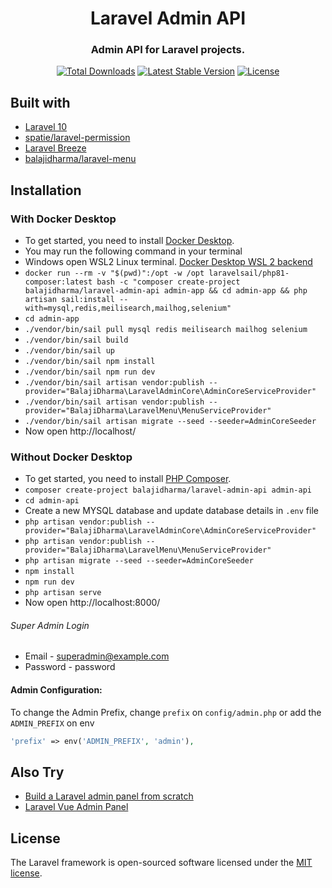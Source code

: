 <h1 align="center">Laravel Admin API</h1>
<h3 align="center">Admin API for Laravel projects.</h3>
<p align="center">
<a href="https://packagist.org/packages/balajidharma/laravel-admin-api"><img src="https://poser.pugx.org/balajidharma/laravel-admin-api/downloads" alt="Total Downloads"></a>
<a href="https://packagist.org/packages/balajidharma/laravel-admin-api"><img src="https://poser.pugx.org/balajidharma/laravel-admin-api/v/stable" alt="Latest Stable Version"></a>
<a href="https://packagist.org/packages/balajidharma/laravel-admin-api"><img src="https://poser.pugx.org/balajidharma/laravel-admin-api/license" alt="License"></a>
</p>

## Built with
- [Laravel 10](https://github.com/laravel/framework)
- [spatie/laravel-permission](https://github.com/spatie/laravel-permission)
- [Laravel Breeze](https://github.com/laravel/breeze)
- [balajidharma/laravel-menu](https://github.com/balajidharma/laravel-menu)


## Installation

### With Docker Desktop
- To get started, you need to install [Docker Desktop](https://www.docker.com/products/docker-desktop).
- You may run the following command in your terminal
- Windows open WSL2 Linux terminal. [Docker Desktop WSL 2 backend](https://docs.docker.com/desktop/windows/wsl/)
- `docker run --rm -v "$(pwd)":/opt -w /opt laravelsail/php81-composer:latest bash -c "composer create-project balajidharma/laravel-admin-api admin-app && cd admin-app && php artisan sail:install --with=mysql,redis,meilisearch,mailhog,selenium"`
- `cd admin-app`
- `./vendor/bin/sail pull mysql redis meilisearch mailhog selenium`
- `./vendor/bin/sail build`
- `./vendor/bin/sail up`
- `./vendor/bin/sail npm install`
- `./vendor/bin/sail npm run dev`
- `./vendor/bin/sail artisan vendor:publish --provider="BalajiDharma\LaravelAdminCore\AdminCoreServiceProvider"`
- `./vendor/bin/sail artisan vendor:publish --provider="BalajiDharma\LaravelMenu\MenuServiceProvider"`
- `./vendor/bin/sail artisan migrate --seed --seeder=AdminCoreSeeder`
- Now open http://localhost/

### Without Docker Desktop
- To get started, you need to install [PHP Composer](https://getcomposer.org/).
- `composer create-project balajidharma/laravel-admin-api admin-api`
- `cd admin-api`
- Create a new MYSQL database and update database details in `.env` file
- `php artisan vendor:publish --provider="BalajiDharma\LaravelAdminCore\AdminCoreServiceProvider"`
- `php artisan vendor:publish --provider="BalajiDharma\LaravelMenu\MenuServiceProvider"`
- `php artisan migrate --seed --seeder=AdminCoreSeeder`
- `npm install`
- `npm run dev`
- `php artisan serve`
- Now open http://localhost:8000/

###### Super Admin Login
- Email - superadmin@example.com
- Password - password

#### Admin Configuration:

To change the Admin Prefix, change `prefix` on `config/admin.php` or add the `ADMIN_PREFIX` on env 

```php
'prefix' => env('ADMIN_PREFIX', 'admin'),
```

## Also Try
- [Build a Laravel admin panel from scratch](https://blog.devgenius.io/laravel-create-an-admin-panel-from-scratch-part-1-installation-8c11dae7e684)
- [Laravel Vue Admin Panel](https://github.com/balajidharma/laravel-vue-admin-panel)

## License

The Laravel framework is open-sourced software licensed under the [MIT license](https://opensource.org/licenses/MIT).
